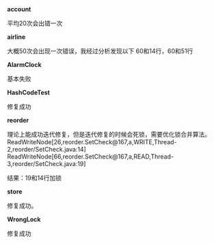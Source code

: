 **account** 

平均20次会出错一次


**airline**

大概50次会出现一次错误，我经过分析发现以下
60和14行，60和51行

**AlarmClock**

基本失败

**HashCodeTest**

修复成功

**reorder** 

理论上能成功迭代修复，但是迭代修复的时候会死锁，需要优化锁合并算法。
ReadWriteNode[26,reorder.SetCheck@167,a,WRITE,Thread-2,reorder/SetCheck.java:14]
ReadWriteNode[66,reorder.SetCheck@167,a,READ,Thread-3,reorder/SetCheck.java:19]

结果：19和14行加锁

**store**

修复成功。


**WrongLock** 

修复成功
